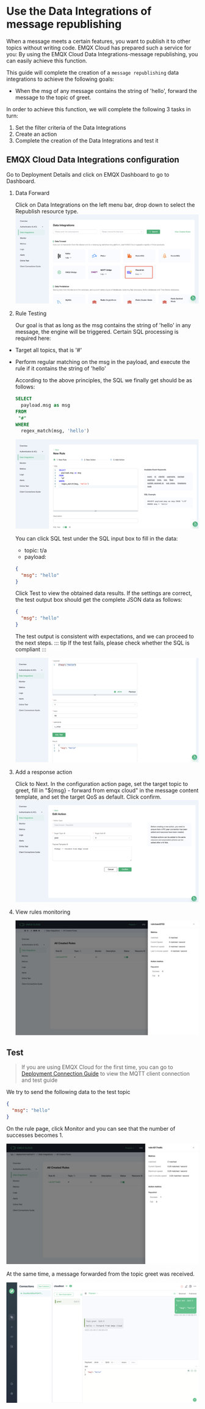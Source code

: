 # Use the Data Integrations of message republishing

When a message meets a certain features, you want to publish it to other topics without writing code. EMQX Cloud has prepared such a service for you: By using the EMQX Cloud Data Integrations-message republishing, you can easily achieve this function.

This guide will complete the creation of a `message republishing` data integrations to achieve the following goals:

- When the msg of any message contains the string of 'hello', forward the message to the topic of greet.

In order to achieve this function, we will complete the following 3 tasks in turn:

1. Set the filter criteria of the Data Integrations
2. Create an action
3. Complete the creation of the Data Integrations and test it

## EMQX Cloud Data Integrations configuration

Go to Deployment Details and click on EMQX Dashboard to go to Dashboard.

1. Data Forward
   
   Click on Data Integrations on the left menu bar, drop down to select the Republish resource type.
   ![data integration](./_assets/data_integrations_republish.png)

2. Rule Testing
   
   Our goal is that as long as the msg contains the string of 'hello' in any message, the engine will be triggered. Certain SQL processing is required here:

- Target all topics, that is '#'
- Perform regular matching on the msg in the payload, and execute the rule if it contains the string of 'hello'

  According to the above principles, the SQL we finally get should be as follows:

  ```sql
  SELECT
    payload.msg as msg
  FROM
   "#"
  WHERE
    regex_match(msg, 'hello')
  ```

  ![测试 SQL](./_assets/republish_create_rule.png)

  You can click SQL test under the SQL input box to fill in the data:

  - topic: t/a
  - payload:

  ```json
  {
    "msg": "hello"
  }
  ```

  Click Test to view the obtained data results. If the settings are correct, the test output box should get the complete JSON data as follows:

  ```json
  {
    "msg": "hello"
  }
  ```

  The test output is consistent with expectations, and we can proceed to the next steps.
  ::: tip
  If the test fails, please check whether the SQL is compliant
  :::

  ![测试 SQL](./_assets/republish_create_rule_2.png)

3. Add a response action
   
   Click to Next. In the configuration action page, set the target topic to greet, fill in "${msg} - forward from emqx cloud" in the message content template, and set the target QoS as default. Click confirm.
  ![action](./_assets/republish_action.png)

4. View rules monitoring
   
   ![view monitor](./_assets/republish_view_monitor.png)

## Test

> If you are using EMQX Cloud for the first time, you can go to [Deployment Connection Guide](../connect_to_deployments/overview.md) to view the MQTT client connection and test guide

We try to send the following data to the test topic

```json
{
  "msg": "hello"
}
```

On the rule page, click Monitor and you can see that the number of successes becomes 1.

![查看动作指标](./_assets/republish_query_result.png)

At the same time, a message forwarded from the topic greet was received.

![收到转发消息](./_assets/republish_mqttx.png)
